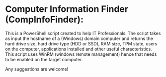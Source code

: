 # Computer Information Finder (CompInfoFinder):

This is a PowerShell script created to help IT Professionals. The script takes as input the hostname of a (Windows) domain computer and returns the hard drive size, hard drive type (HDD or SSD), RAM size, TPM state, users on the computer, applications installed and other useful characteristics.
This script uses WinRM (windows remote management) hence that needs to be enabled on the target computer.

Any suggestions are welcome!

